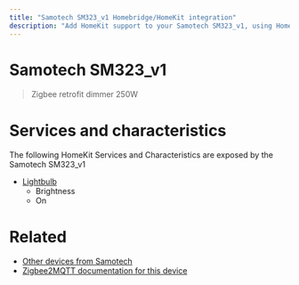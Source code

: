 ```yaml
---
title: "Samotech SM323_v1 Homebridge/HomeKit integration"
description: "Add HomeKit support to your Samotech SM323_v1, using Homebridge, Zigbee2MQTT and homebridge-z2m."
---
```

<!---
This file has been GENERATED using src/docgen/docgen.ts
DO NOT EDIT THIS FILE MANUALLY!
-->
# Samotech SM323_v1
> Zigbee retrofit dimmer 250W


# Services and characteristics
The following HomeKit Services and Characteristics are exposed by
the Samotech SM323_v1

* [Lightbulb](../../light.md)
  * Brightness
  * On


# Related
* [Other devices from Samotech](../index.md#samotech)
* [Zigbee2MQTT documentation for this device](https://www.zigbee2mqtt.io/devices/SM323_v1.html)